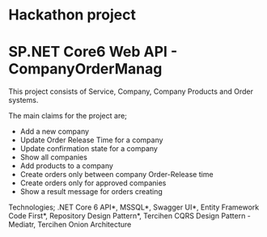 # Hackathon project
# SP.NET Core6 Web API - CompanyOrderManag

This project consists  of Service, Company, Company Products and Order systems.

The main claims for the project are;
- Add a new company
- Update Order Release Time for a company
- Update confirmation state for a company
- Show all companies
- Add products to a company
- Create orders only between company Order-Release time
- Create orders only for approved companies
- Show a result message for orders creating

Technologies;
.NET Core 6 API*, MSSQL*, Swagger UI*, Entity Framework Code First*, Repository Design Pattern*, Tercihen CQRS Design Pattern - Mediatr, Tercihen Onion Architecture
